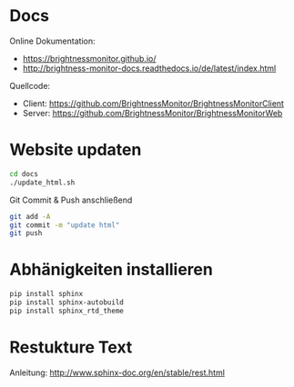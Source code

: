 # Docs

Online Dokumentation:

* https://brightnessmonitor.github.io/
* http://brightness-monitor-docs.readthedocs.io/de/latest/index.html

Quellcode:
* Client: https://github.com/BrightnessMonitor/BrightnessMonitorClient
* Server: https://github.com/BrightnessMonitor/BrightnessMonitorWeb

# Website updaten

```bash
cd docs
./update_html.sh
```

Git Commit & Push anschließend

```bash
git add -A
git commit -m "update html"
git push
```

# Abhänigkeiten installieren

```bash
pip install sphinx
pip install sphinx-autobuild
pip install sphinx_rtd_theme
```

# Restukture Text

Anleitung: http://www.sphinx-doc.org/en/stable/rest.html